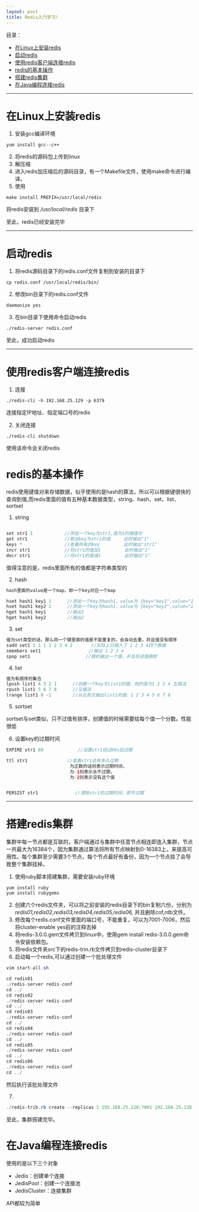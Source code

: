 ```yaml
---
layout: post
title: Redis入门学习!
---
```


目录：
- [在Linux上安装redis](#在linux上安装redis)
- [启动redis](#启动redis)
- [使用redis客户端连接redis](#使用redis客户端连接redis)
- [redis的基本操作](#redis的基本操作)
- [搭建redis集群](#搭建redis集群)
- [在Java编程连接redis](#在Java编程连接redis)

---

# 在Linux上安装redis
1. 安装gcc编译环境

```
yum install gcc--c++
```
2. 将redis的源码包上传到linux
3. 解压缩
4. 进入redis加压缩后的源码目录，有一个Makefile文件，使用make命令进行编译。
5. 使用
```
make install PREFIX=/usr/local/redis
```
将redis安装到 */usr/local/redis* 目录下


至此，redis已经安装完毕

---
# 启动redis
1. 将redis源码目录下的redis.conf文件复制到安装的目录下
```
cp redis.conf /usr/local/redis/bin/
```
2. 修改bin目录下的redis.conf文件
```
daemonize yes
```
3. 在bin目录下使用命令启动redis
```
./redis-server redis.conf
```
至此，成功启动redis

---
# 使用redis客户端连接redis
1. 连接
```
./redis-cli -h 192.168.25.129 -p 6379
```
连接指定IP地址、指定端口号的redis

2. 关闭连接
```
./redis-cli shutdown
```
使用该命令会关闭redis

# redis的基本操作
redis使用键值对来存储数据，似乎使用的是hash的算法，所以可以根据键很快的查询到值,而redis里面的值有五种基本数据类型，string、hash、set、list、sortset


1. string

```java

set str1 1            //添加一个key为str1,值为1的键值对
get str1              //取出key为str1的值     此时输出"1"
keys *                //查看所有的key         此时输出"str1"
incr str1             //将str1的值加1         此时输出"1"
decr str1             //将str1的值减1         此时输出"1"

```
值得注意的是，redis里面所有的值都是字符串类型的

2. hash

```java
hash里面的value是一个map，即一个key对应一个map

hset hash1 key1 1      //添加一个key为hash1，value为 {key="key1",value="1"}的键值对
hset hash1 key2 2      //添加一个key为hash1，value为 {key="key2",value="2"}的键值对
hget hash1 key1        //输出1
hget hash1 key2        //输出2

```

3. set
```java
值为set类型的话，那么同一个键里面的值是不能重复的，会自动去重，并且值没有顺序
sadd set1 1 1 1 1 2 3 4 2       //实际上只插入了 1 2 3 4四个数据
smembers set1                  //输出 1 2 3 4
spop set1                     //随机输出一个值，并且将该值删除

```


4. list
```java
值为有顺序的集合
lpush list1 4 3 2 1      //创建一个key为list1的键，他的值为1 2 3 4 左插法
rpush list1 5 6 7 8      //又插法
lrange list1 0 -1        //从左到又输出list1的值，1 2 3 4 5 6 7 8


```


5. sortset

sortset与set类似，只不过值有排序，创建值的时候需要给每个值一个分数。性能很低



6. 设置key的过期时间

```java
EXPIRE str1 60             //设置str1经过60s后过期

ttl str1               //查看str1还有多久过期
                        为正数的话则表示过期时间，
                        为-1则表示永不过期，
                        为-2则表示没有这个值


PERSIST str1              //清除str1的过期时间，即不过期
```
---

# 搭建redis集群

集群中每一节点都是互联的，客户端通过与集群中任意节点相连即连入集群，节点一共最大为16384个，因为集群通过算法将所有节点映射到0-16383上，来提高可用性。每个集群至少需要3个节点，每个节点最好有备份，因为一个节点挂了会导致整个集群挂掉。

1. 使用ruby脚本搭建集群，需要安装ruby环境

```
yum install ruby
yum install rubygems

```
2. 创建六个redis文件夹，可以将之前安装的redis目录下的bin复制六份，分别为 *redis01,redis02,redis03,redis04,redis05,redis06,* 并且删除cof,rdb文件。
3. 修改每个redis.conf文件里面的端口号，不能重复，可以为7001-7006，然后将cluster-enable yes前的注释去掉
4. 将redis-3.0.0.gem文件拷贝到linux中，使用gem install redis-3.0.0.gem命令安装依赖包。
5. 将redis文件夹src下的redis-trin.rb文件拷贝到redis-cluster目录下
6. 启动每一个redis,可以通过创建一个批处理文件

```java
vim start-all.sh

cd redis01
./redis-server redis-conf
cd ../
cd redis02
./redis-server redis-conf
cd ../
cd redis03
./redis-server redis-conf
cd ../
cd redis04
./redis-server redis-conf
cd ../
cd redis05
./redis-server redis-conf
cd ../
cd redis06
./redis-server redis-conf
cd ../


```
然后执行该批处理文件

7. 
```java
./redis-trib.rb create --replicas 1 192.168.25.128:7001 192.168.25.128:7002 192.168.25.128:7003 192.168.25.128:7004 192.168.25.128:7005 192.168.25.128:7006

```
至此，集群搭建完毕。

# 在Java编程连接redis

使用的是以下三个对象
- Jedis：创建单个连接
- JedisPool：创建一个连接池
- JedisCluster：连接集群

API都较为简单
